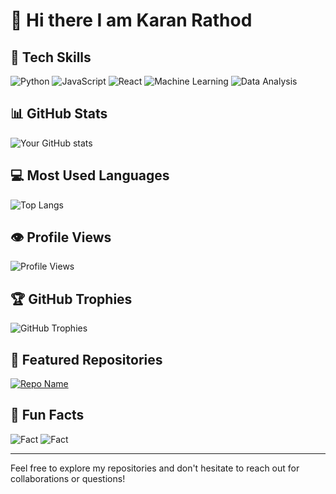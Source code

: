 # 👋 Hi there I am Karan Rathod

## 🚀 Tech Skills
![Python](https://img.shields.io/badge/-Python-3776AB?logo=python&logoColor=white) 
![JavaScript](https://img.shields.io/badge/-JavaScript-F7DF1E?logo=javascript&logoColor=black) 
![React](https://img.shields.io/badge/-React-61DAFB?logo=react&logoColor=black) 
![Machine Learning](https://img.shields.io/badge/-Machine%20Learning-FF6F61?logo=tensorflow&logoColor=white) 
![Data Analysis](https://img.shields.io/badge/-Data%20Analysis-4A90E2?logo=dataiku&logoColor=white)

## 📊 GitHub Stats
![Your GitHub stats](https://github-readme-stats.vercel.app/api?username=karanr1184&show_icons=true&theme=radical)

## 💻 Most Used Languages
![Top Langs](https://github-readme-stats.vercel.app/api/top-langs/?username=karanr1184&layout=compact&theme=radical)

## 👁️ Profile Views
![Profile Views](https://komarev.com/ghpvc/?username=yourusername&color=brightgreen)

## 🏆 GitHub Trophies
![GitHub Trophies](https://github-profile-trophy.vercel.app/?username=karanr1184&theme=darkhub)

## 🌟 Featured Repositories
[![Repo Name](https://github-readme-stats.vercel.app/api/pin/?username=karanr1184&repo=repo-name&theme=radical)](https://github.com/karanr1184/hospFinder)

## 🎨 Fun Facts
![Fact](https://img.shields.io/badge/-I%20love%20coding%20at%20night-FF69B4)
![Fact](https://img.shields.io/badge/-Coffee%20is%20my%20fuel-6F4E37)

---

Feel free to explore my repositories and don't hesitate to reach out for collaborations or questions!
